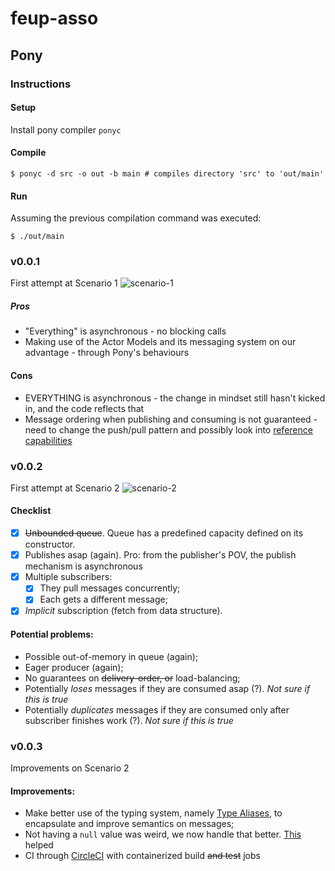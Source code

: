 # feup-asso

## Pony

### Instructions

#### Setup
Install pony compiler `ponyc`

#### Compile
```shell
$ ponyc -d src -o out -b main # compiles directory 'src' to 'out/main'
```

#### Run

Assuming the previous compilation command was executed:
```shell
$ ./out/main
```

### v0.0.1

First attempt at Scenario 1 
![scenario-1](https://github.com/hugoferreira/asso-pipes-and-stuff-v19/raw/master/assets/scenario-1.png)

##### Pros
- "Everything" is asynchronous - no blocking calls
- Making use of the Actor Models and its messaging system on our advantage - through Pony's behaviours

#### Cons
- EVERYTHING is asynchronous - the change in mindset still hasn't kicked in, and the code reflects that
- Message ordering when publishing and consuming is not guaranteed - need to change the push/pull pattern and possibly look into [reference capabilities](https://tutorial.ponylang.io/reference-capabilities.html)

### v0.0.2

First attempt at Scenario 2
![scenario-2](https://github.com/hugoferreira/asso-pipes-and-stuff-v19/raw/master/assets/scenario-2.png)

#### Checklist

- [x] ~~Unbounded queue~~. Queue has a predefined capacity defined on its constructor. 
- [x] Publishes asap (again). Pro: from the publisher's POV, the publish mechanism is asynchronous
- [x] Multiple subscribers:
    - [x] They pull messages concurrently;
    - [x] Each gets a different message;
- [x] *Implicit* subscription (fetch from data structure).

#### Potential problems:

* Possible out-of-memory in queue (again);
* Eager producer (again);
* No guarantees on ~~delivery-order, or~~ load-balancing;
* Potentially *loses* messages if they are consumed asap (?). *Not sure if this is true*
* Potentially *duplicates* messages if they are consumed only after subscriber finishes work (?). *Not sure if this is true*

### v0.0.3

Improvements on Scenario 2

#### Improvements:
* Make better use of the typing system, namely [Type Aliases](https://tutorial.ponylang.io/types/type-aliases.html), to encapsulate and improve semantics on messages;
* Not having a `null` value was weird, we now handle that better. [This](https://patterns.ponylang.io/creation/supply-chain.html) helped
* CI through [CircleCI](https://circleci.com/) with containerized build ~~and test~~ jobs
